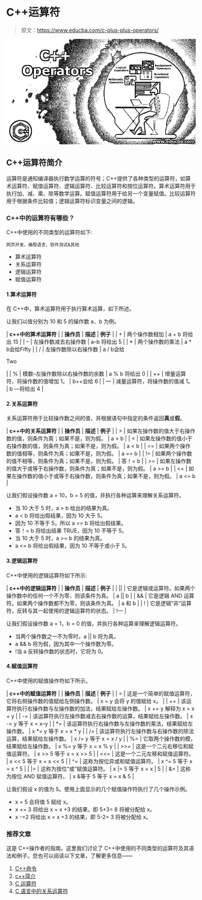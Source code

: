 # C++运算符

> 原文：<https://www.educba.com/c-plus-plus-operators/>

![C++ Operator](img/2bf3460bcb7fea3a467bef0fcda77055.png)



## C++运算符简介

运算符是通知编译器执行数学运算的符号；C++提供了各种类型的运算符，如算术运算符、赋值运算符、逻辑运算符、比较运算符和按位运算符。算术运算符用于执行加、减、乘、除等数学运算。赋值运算符用于给另一个变量赋值。比较运算符用于根据条件比较值；逻辑运算符标识变量之间的逻辑。

### C++中的运算符有哪些？

C++中使用的不同类型的运算符如下:

<small>网页开发、编程语言、软件测试&其他</small>

*   算术运算符
*   关系运算符
*   逻辑运算符
*   赋值运算符

#### 1.算术运算符

在 C++中，算术运算符用于执行算术运算，如下所述。

让我们以值分别为 10 和 5 的操作数 a、b 为例。

| **c++中的算术运算符** |
| **操作员** | **描述** | **例子** |
| + | 两个操作数相加 | a + b
将给出 15 |
| – | 左操作数减去右操作数 | a–b
将给出 5 |
| * | 两个操作数的乘法 | a * b会给Fifty |
| / | 左操作数除以右操作数 | a / b会给

Two

 |
| % | 模数–左操作数除以右操作数的余数 | a % b 将给出 0 |
| ++ | 增量运算符，将操作数的值增加 1。 | b++会给 6 |
| — | 减量运算符，将操作数的值减 1。 | b —将给出 4 |

#### 2.关系运算符

关系运算符用于比较操作数之间的值，并根据语句中指定的条件返回**真**或**假**。

| **c++中的关系运算符** |
| **操作员** | **描述** | **例子** |
| > | 如果左操作数的值大于右操作数的值，则条件为真；如果不是，则为假。 | a > b |
| < | 如果左操作数的值小于右操作数的值，则条件为真；如果不是，则为假。 | a < b |
| == | 如果两个操作数的值相等，则条件为真；如果不是，则为假。 | a == b |
| != | 如果两个操作数的值不相等，则条件为真；如果不是，则为假。 | 答！= b |
| >= | 如果左操作数的值大于或等于右操作数，则条件为真；如果不是，则为假。 | a >= b |
| <= | 如果左操作数的值小于或等于右操作数，则条件为真；如果不是，则为假。 | a <= b |

让我们假设操作数 a = 10，b = 5 的值，并执行各种运算来理解关系运算符。

*   当 10 大于 5 时，a > b 给出的结果为真。
*   a < b 将给出假结果，因为 10 大于 5。
*   因为 10 不等于 5，所以 a == b 将给出假结果。
*   答！= b 将给出结果 TRUE，因为 10 不等于 5。
*   当 10 大于 5 时，a >= b 的结果为真。
*   a <= b 将给出假结果，因为 10 不等于或小于 5。

#### 3.逻辑运算符

C++中使用的逻辑运算符如下所示:

| **c++中的逻辑运算符** |
| **操作员** | **描述** | **例子** |
| &#124;&#124; | 它是逻辑或运算符。如果两个操作数中的任何一个不为零，则该条件为真。 | a &#124;&#124; b |
| && | 它是逻辑 AND 运算符。如果两个操作数都不为零，则该条件为真。 | a 和 b |
| ! | 它是逻辑“非”运算符，反转与其一起使用的逻辑运算符的状态。 | !一 |

让我们假设操作数 a = 1，b = 0 的值，并执行各种运算来理解逻辑运算符。

*   当两个操作数之一不为零时，a || b 将为真。
*   a && b 将为假，因为其中一个操作数为零。
*   !当 a 反转操作数的状态时，它将为 0。

#### 4.赋值运算符

C++中使用的赋值操作符如下所示。

| **c++中的赋值运算符** |
| **操作员** | **描述** | **例子** |
| = | 这是一个简单的赋值运算符，它将右侧操作数的值赋给左侧操作数。 | x = y 会将 y 的值赋给 x。 |
| += | 该运算符执行右操作数与左操作数的加法，结果赋给左操作数。 | x += y 解释为 x = x + y |
| -= | 该运算符执行左操作数减去右操作数的运算，结果赋给左操作数。 | x -= y 等于 x = x–y |
| *= | 该运算符执行右操作数与左操作数的乘法，结果赋给左操作数。 | x *= y 等于 x = x * y |
| /= | 该运算符执行左操作数与右操作数的除法运算，结果赋给左操作数。 | x /= y 等于 x = x / y |
| %= | 它取两个操作数的模，结果赋给左操作数。 | x %= y 等于 x = x % y |
| >>= | 这是一个二元右移位和赋值运算符。 | x >> 5 等于 x = x >> 5 |
| <<= | 这是一个二元左移和赋值运算符。 | x << 5 等于 x = x << 5 |
| ^= | 这称为按位异或和赋值运算符。 | x ^= 5 等于 x = x ^ 5 |
| &#124;= | 这称为按位“或”赋值运算符。 | x &#124;= 5 等于 x = x &#124; 5 |
| &= | 这称为按位 AND 赋值运算符。 | x &等于 5 等于 x = x & 5 |

让我们假设 x 的值为 5。使用上面显示的几个赋值操作符执行了几个操作示例。

*   x = 5 会将值 5 赋给 x。
*   x += 3 将给出 x = x +3 的结果，即 5+3= 8 将被分配给 x。
*   x -=2 将给出 x = x +3 的结果，即 5-2= 3 将被分配给 x。

### 推荐文章

这是 C++操作者的指南。这里我们讨论了 C++中使用的不同类型的运算符及其语法和例子。您也可以阅读以下文章，了解更多信息——

1.  [C++命令](https://www.educba.com/c-plus-plus-commands/)
2.  [c++简介](https://www.educba.com/introduction-to-c-plus-plus/)
3.  [C 运算符](https://www.educba.com/c-operators/)
4.  [C 语言中的关系运算符](https://www.educba.com/relational-operators-in-c/)





